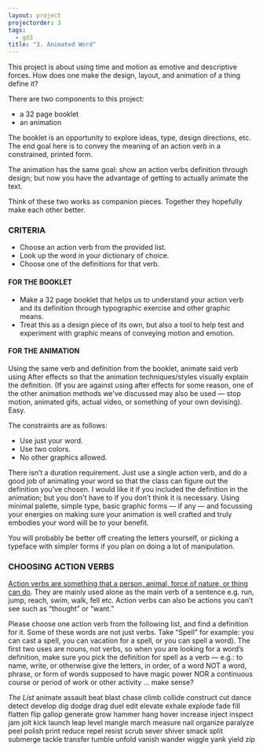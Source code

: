 ```yaml
--- 
layout: project
projectorder: 3
tags: 
  - gd3
title: "3. Animated Word"
---
```


This project is about using time and motion as emotive and descriptive forces. How does one make the design, layout, and animation of a thing define it?

There are two components to this project:
- a 32 page booklet
- an animation

The booklet is an opportunity to explore ideas, type, design directions, etc. The end goal here is to convey the meaning of an action verb in a constrained, printed form.

The animation has the same goal: show an action verbs definition through design; but now you have the advantage of getting to actually animate the text.

Think of these two works as companion pieces. Together they hopefully make each other better.

### CRITERIA

- Choose an action verb from the provided list.
- Look up the word in your dictionary of choice.
- Choose one of the definitions for that verb.

#### FOR THE BOOKLET
- Make a 32 page booklet that helps us to understand your action verb and its definition through typographic exercise and other graphic means.
- Treat this as a design piece of its own, but also a tool to help test and experiment with graphic means of conveying motion and emotion.

#### FOR THE ANIMATION
Using the same verb and definition from the booklet, animate said verb using After effects so that the animation techniques/styles visually explain the definition. (If you are against using after effects for some reason, one of the other animation methods we've discussed may also be used — stop motion, animated gifs, actual video, or something of your own devising). Easy.

The constraints are as follows:
- Use just your word.
- Use two colors.
- No other graphics allowed.

There isn’t a duration requirement. Just use a single action verb, and do a good job of animating your word so that the class can figure out the definition you’ve chosen. I would like it if you included the definition in the animation; but you don't have to if you don’t think it is necessary. Using minimal palette, simple type, basic graphic forms — if any — and focussing your energies on making sure your animation is well crafted and truly embodies your word will be to your benefit.

You will probably be better off creating the letters yourself, or picking a typeface with simpler forms if you plan on doing a lot of manipulation.

### CHOOSING ACTION VERBS

[Action verbs are something that a person, animal, force of nature, or thing can do](http://www.chompchomp.com/terms/actionverb.htm). They are mainly used alone as the main verb of a sentence e.g. run, jump, reach, swim, walk, fell etc. Action verbs can also be actions you can’t see such as “thought” or “want.”

Please choose one action verb from the following list, and find a definition for it. Some of these words are not just verbs. Take “Spell” for example: you can cast a spell, you can vacation for a spell, or you can spell a word). The first two uses are nouns, not verbs, so when you are looking for a word’s definition, make sure you pick the definition for spell as a verb — e.g.: to name, write, or otherwise give the letters, in order, of a word NOT a word, phrase, or form of words supposed to have magic power NOR a continuous course or period of work or other activity … make sense?

*The List*
animate
assault
beat
blast
chase
climb
collide
construct
cut
dance
detect
develop
dig
dodge
drag
duel
edit
elevate
exhale
explode
fade
fill
flatten
flip
gallop
generate
grow
hammer
hang
hover
increase
inject
inspect
jam
jolt
kick
launch
leap
level
mangle
march
measure
nail
organize
paralyze
peel
polish
print
reduce
repel
resist
scrub
sever
shiver
smack
split
submerge
tackle
transfer
tumble
unfold
vanish
wander
wiggle
yank
yield
zip